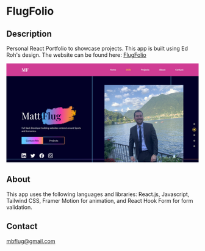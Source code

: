 # FlugFolio

## Description

Personal React Portfolio to showcase projects. This app is built using Ed Roh's design.
The website can be found here: <a href="https://flug-folio-qeweijwcc-mattflug.vercel.app/" target="_blank">FlugFolio</a>

![alt text](./src/assets/picjpg.jpg)

## About

This app uses the following languages and libraries: React.js, Javascript, Tailwind CSS, Framer Motion for animation, and React Hook Form for form validation.

## Contact

mbflug@gmail.com

